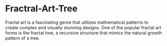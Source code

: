 # Fractral-Art-Tree
 Fractal art is a fascinating genre that utilizes mathematical patterns to create complex and visually stunning designs. One of the popular fractal art forms is the fractal tree, a recursive structure that mimics the natural growth pattern of a tree.
